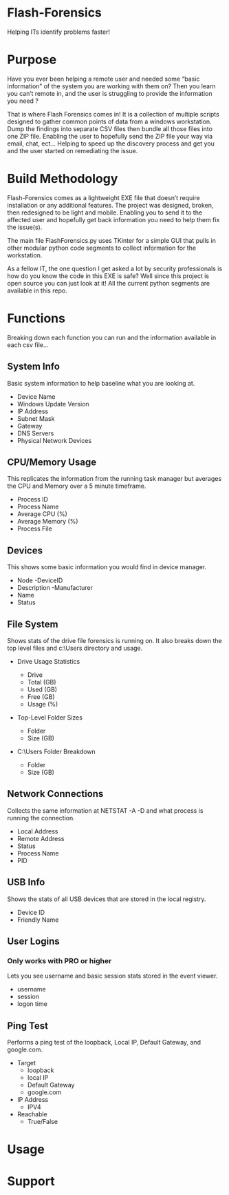 # Flash-Forensics

Helping ITs identify problems faster!

# Purpose

Have you ever been helping a remote user and needed some “basic information” of the system you are working with them on? Then you learn you can’t remote in, and the user is struggling to provide the information you need ?  

That is where Flash Forensics comes in! It is a collection of multiple scripts designed to gather common points of data from a windows workstation. Dump the findings into separate CSV files then bundle all those files into one ZIP file. Enabling the user to hopefully send the ZIP file your way via email, chat, ect… Helping to speed up the discovery process and get you and the user started on remediating the issue. 

# Build Methodology

Flash-Forensics comes as a lightweight EXE file that doesn’t require installation or any additional features. The project was designed, broken, then redesigned to be light and mobile. Enabling you to send it to the affected user and hopefully get back information you need to help them fix the issue(s).

The main file FlashForensics.py uses TKinter for a simple GUI that pulls in other modular python code segments to collect information for the workstation. 

As a fellow IT, the one question I get asked a lot by security professionals is how do you know the code in this EXE is safe? Well since this project is open source you can just look at it! All the current python segments are available in this repo. 


# Functions

Breaking down each function you can run and the information available in each csv file...

## System Info

Basic system information to help baseline what you are looking at. 

- Device Name
- Windows Update Version
- IP Address
- Subnet Mask
- Gateway
- DNS Servers
- Physical Network Devices


## CPU/Memory Usage

This replicates the information from the running task manager but averages the CPU and Memory over a 5 minute timeframe.

- Process ID
- Process Name
- Average CPU (%)
- Average Memory (%)
- Process File

## Devices

This shows some basic information you would find in device manager.

- Node
-DeviceID
- Description
-Manufacturer
- Name
- Status

## File System

Shows stats of the drive file forensics is running on. It also breaks down the top level files and c:\Users directory and usage.

- Drive Usage Statistics
    - Drive
    - Total (GB)
    - Used (GB)
    - Free (GB)
    - Usage (%)

- Top-Level Folder Sizes
    - Folder
    - Size (GB)

- C:\Users Folder Breakdown
    - Folder
    - Size (GB)

## Network Connections

Collects the same information at NETSTAT -A -D and what process is running the connection.

- Local Address
- Remote Address
- Status
- Process Name
- PID
## USB Info
Shows the stats of all USB devices that are stored in the local registry.

- Device ID
- Friendly Name
## User Logins
### Only works with PRO or higher
Lets you see username and basic session stats stored in the event viewer.

- username
- session
- logon time

## Ping Test

Performs a ping test of the loopback, Local IP, Default Gateway, and google.com.

- Target
    - loopback
    - local IP
    - Default Gateway
    - google.com
- IP Address
    - IPV4
- Reachable
    - True/False

# Usage

# Support